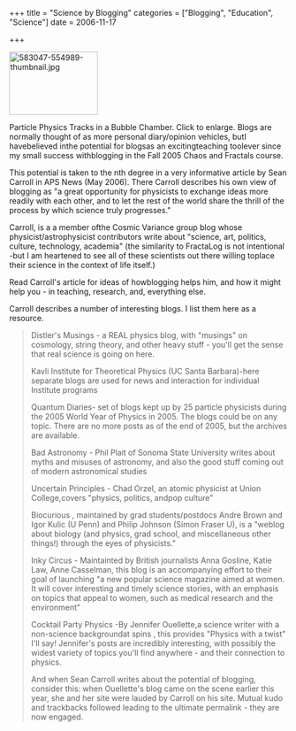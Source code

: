 +++
title = "Science by Blogging"
categories = ["Blogging", "Education", "Science"]
date = 2006-11-17


+++

<img style="width: 160px; height: 114px" alt="583047-554989-thumbnail.jpg" src="https://www.fractalog.com/jpg/583047-554989-thumbnail.jpg" />

Particle Physics Tracks in a Bubble Chamber. Click to enlarge.
Blogs are normally thought of as more personal diary/opinion vehicles, butI havebelieved inthe potential for blogsas an excitingteaching toolever since my small success withblogging in the Fall 2005 Chaos and Fractals course.

This potential is taken to the nth degree in a very informative article by Sean Carroll in APS News (May 2006). There Carroll describes his own view of blogging as &quot;a great opportunity for physicists to exchange ideas more readily with each other, and to let the rest of the world share the thrill of the process by which science truly progresses.&quot; 

Carroll, is a a member ofthe Cosmic Variance group blog whose physicist/astrophysicist contributors write about &quot;science, art, politics, culture, technology, academia&quot; (the similarity to FractaLog is not intentional -but I am heartened to see all of these scientists out there willing toplace their science in the context of life itself.)

Read Carroll's article for ideas of howblogging helps him, and how it might help you - in teaching, research, and, everything else.

Carroll describes a number of interesting blogs. I list them here as a resource.

<blockquote>
Distler's Musings - a REAL physics blog, with &quot;musings&quot; on cosmology, string theory, and other heavy stuff - you'll get the sense that real science is going on here.

Kavli Institute for Theoretical Physics (UC Santa Barbara)-here separate blogs are used for news and interaction for individual Institute programs

Quantum Diaries- set of blogs kept up by 25 particle physicists during the 2005 World Year of Physics in 2005. The blogs could be on any topic. There are no more posts as of the end of 2005, but the archives are available.

Bad Astronomy - Phil Plait of Sonoma State University writes about myths and misuses of astronomy, and also the good stuff coming out of modern astronomical studies

Uncertain Principles -  Chad Orzel, an atomic physicist at Union College,covers &quot;physics, politics, andpop culture&quot;

Biocurious , maintained by grad students/postdocs Andre Brown and Igor Kulic (U Penn) and Philip Johnson (Simon Fraser U), is a &quot;weblog about biology (and physics, grad school, and miscellaneous other things!) through the eyes of physicists.&quot;

Inky Circus - Maintainted by British journalists Anna Gosline, Katie Law, Anne Casselman, this blog is an accompanying effort to their goal of launching &quot;a new popular science magazine aimed at women. It will cover interesting and timely science stories, with an emphasis on topics that appeal to women, such as medical research and the environment&quot;

Cocktail Party Physics -By Jennifer Ouellette,a science writer with a non-science backgroundat spins , this provides &quot;Physics with a twist&quot; I'll say! Jennifer's posts are incredibly interesting, with possibly the widest variety of topics you'll find anywhere - and their connection to physics. 

And when Sean Carroll writes about the potential of blogging, consider this: when Ouellette's blog came on the scene earlier this year, she and her site were lauded by Carroll on his site. Mutual kudo and trackbacks followed leading to the ultimate permalink - they are now engaged.
</blockquote>


